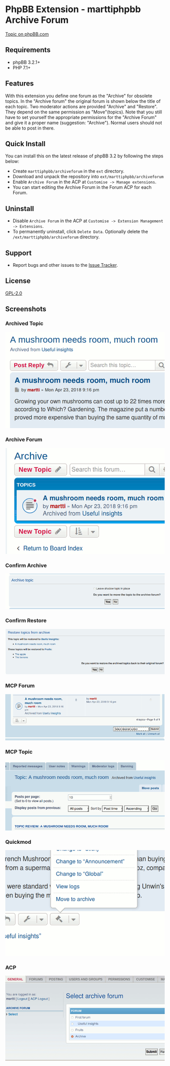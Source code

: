 # PhpBB Extension - marttiphpbb Archive Forum

[Topic on phpBB.com](https://www.phpbb.com/community/viewtopic.php?f=456&t=2470326)

## Requirements

* phpBB 3.2.1+
* PHP 7.1+

## Features

With this extension you define one forum as the "Archive" for obsolete topics.
In the "Archive forum" the original forum is shown below the title of each topic.
Two moderator actions are provided "Archive" and "Restore". They depend on the same permission as "Move"(topics).
Note that you still have to set yourself the appropriate permissions for the "Archive Forum" and give it a proper name (suggestion: "Archive"). Normal users should not be able to post in there.

## Quick Install

You can install this on the latest release of phpBB 3.2 by following the steps below:

* Create `marttiphpbb/archiveforum` in the `ext` directory.
* Download and unpack the repository into `ext/marttiphpbb/archiveforum`
* Enable `Archive Forum` in the ACP at `Customise -> Manage extensions`.
* You can start editing the Archive Forum in the Forum ACP for each Forum.

## Uninstall

* Disable `Archive Forum` in the ACP at `Customise -> Extension Management -> Extensions`.
* To permanently uninstall, click `Delete Data`. Optionally delete the `/ext/marttiphpbb/archiveforum` directory.

## Support

* Report bugs and other issues to the [Issue Tracker](https://github.com/marttiphpbb/phpbb-ext-archiveforum/issues).

## License

[GPL-2.0](license.txt)

## Screenshots

### Archived Topic

![Archived Topic](doc/archived_topic.png)

### Archive Forum

![Archive Forum](doc/archive_forum.png)

### Confirm Archive

![Confirm Archive](doc/confirm_archive.png)

### Confirm Restore

![Confirm Restore](doc/confirm_restore.png)

### MCP Forum

![MCP Forum](doc/mcp_forum.png)

### MCP Topic

![MCP Topic](doc/mcp_topic.png)

### Quickmod

![Quickmod](doc/quickmod.png)

### ACP

![ACP](doc/acp.png)
